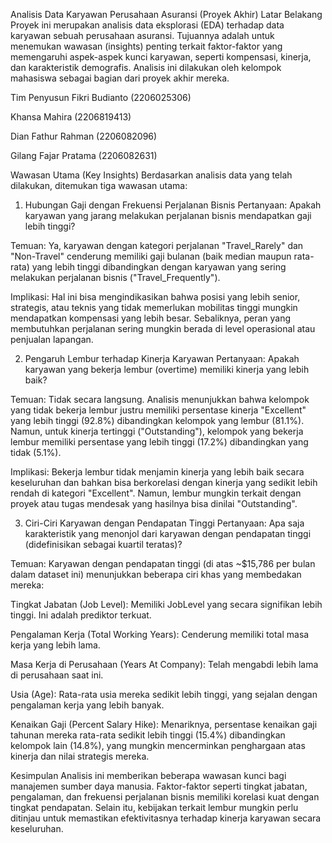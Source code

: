 Analisis Data Karyawan Perusahaan Asuransi (Proyek Akhir)
Latar Belakang
Proyek ini merupakan analisis data eksplorasi (EDA) terhadap data karyawan sebuah perusahaan asuransi. Tujuannya adalah untuk menemukan wawasan (insights) penting terkait faktor-faktor yang memengaruhi aspek-aspek kunci karyawan, seperti kompensasi, kinerja, dan karakteristik demografis. Analisis ini dilakukan oleh kelompok mahasiswa sebagai bagian dari proyek akhir mereka.

Tim Penyusun
Fikri Budianto (2206025306)

Khansa Mahira (2206819413)

Dian Fathur Rahman (2206082096)

Gilang Fajar Pratama (2206082631)

Wawasan Utama (Key Insights)
Berdasarkan analisis data yang telah dilakukan, ditemukan tiga wawasan utama:

1. Hubungan Gaji dengan Frekuensi Perjalanan Bisnis
Pertanyaan: Apakah karyawan yang jarang melakukan perjalanan bisnis mendapatkan gaji lebih tinggi?

Temuan: Ya, karyawan dengan kategori perjalanan "Travel_Rarely" dan "Non-Travel" cenderung memiliki gaji bulanan (baik median maupun rata-rata) yang lebih tinggi dibandingkan dengan karyawan yang sering melakukan perjalanan bisnis ("Travel_Frequently").

Implikasi: Hal ini bisa mengindikasikan bahwa posisi yang lebih senior, strategis, atau teknis yang tidak memerlukan mobilitas tinggi mungkin mendapatkan kompensasi yang lebih besar. Sebaliknya, peran yang membutuhkan perjalanan sering mungkin berada di level operasional atau penjualan lapangan.

2. Pengaruh Lembur terhadap Kinerja Karyawan
Pertanyaan: Apakah karyawan yang bekerja lembur (overtime) memiliki kinerja yang lebih baik?

Temuan: Tidak secara langsung. Analisis menunjukkan bahwa kelompok yang tidak bekerja lembur justru memiliki persentase kinerja "Excellent" yang lebih tinggi (92.8%) dibandingkan kelompok yang lembur (81.1%). Namun, untuk kinerja tertinggi ("Outstanding"), kelompok yang bekerja lembur memiliki persentase yang lebih tinggi (17.2%) dibandingkan yang tidak (5.1%).

Implikasi: Bekerja lembur tidak menjamin kinerja yang lebih baik secara keseluruhan dan bahkan bisa berkorelasi dengan kinerja yang sedikit lebih rendah di kategori "Excellent". Namun, lembur mungkin terkait dengan proyek atau tugas mendesak yang hasilnya bisa dinilai "Outstanding".

3. Ciri-Ciri Karyawan dengan Pendapatan Tinggi
Pertanyaan: Apa saja karakteristik yang menonjol dari karyawan dengan pendapatan tinggi (didefinisikan sebagai kuartil teratas)?

Temuan: Karyawan dengan pendapatan tinggi (di atas ~$15,786 per bulan dalam dataset ini) menunjukkan beberapa ciri khas yang membedakan mereka:

Tingkat Jabatan (Job Level): Memiliki JobLevel yang secara signifikan lebih tinggi. Ini adalah prediktor terkuat.

Pengalaman Kerja (Total Working Years): Cenderung memiliki total masa kerja yang lebih lama.

Masa Kerja di Perusahaan (Years At Company): Telah mengabdi lebih lama di perusahaan saat ini.

Usia (Age): Rata-rata usia mereka sedikit lebih tinggi, yang sejalan dengan pengalaman kerja yang lebih banyak.

Kenaikan Gaji (Percent Salary Hike): Menariknya, persentase kenaikan gaji tahunan mereka rata-rata sedikit lebih tinggi (15.4%) dibandingkan kelompok lain (14.8%), yang mungkin mencerminkan penghargaan atas kinerja dan nilai strategis mereka.

Kesimpulan
Analisis ini memberikan beberapa wawasan kunci bagi manajemen sumber daya manusia. Faktor-faktor seperti tingkat jabatan, pengalaman, dan frekuensi perjalanan bisnis memiliki korelasi kuat dengan tingkat pendapatan. Selain itu, kebijakan terkait lembur mungkin perlu ditinjau untuk memastikan efektivitasnya terhadap kinerja karyawan secara keseluruhan.
